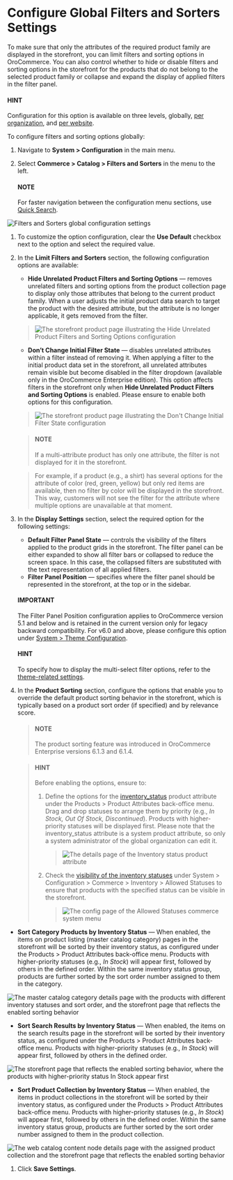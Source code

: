 <a id="configuration-guide-commerce-configuration-catalog-filters-sorters"></a>

<a id="configuration-guide-commerce-configuration-catalog-filters-sorters-globally"></a>

# Configure Global Filters and Sorters Settings

To make sure that only the attributes of the required product family are displayed in the storefront, you can limit filters and sorting options in OroCommerce. You can also control whether to hide or disable filters and sorting options in the storefront for the products that do not belong to the selected product family or collapse and expand the display of applied filters in the filter panel.

#### HINT
Configuration for this option is available on three levels, globally, [per organization](../../../user-management/organizations/org-configuration/commerce/catalog/organization-filters-sorters.md#configuration-guide-commerce-configuration-catalog-filters-sorters-organization), and [per website](../../../websites/web-configuration/commerce/catalog/website-filters-sorters.md#configuration-guide-commerce-configuration-catalog-filters-sorters-website).

To configure filters and sorting options globally:

1. Navigate to **System > Configuration** in the main menu.
2. Select **Commerce > Catalog > Filters and Sorters** in the menu to the left.

   #### NOTE
   For faster navigation between the configuration menu sections, use [Quick Search](../../quick-search.md#user-guide-system-configuration-quick-search).

![Filters and Sorters global configuration settings](user/img/system/config_commerce/catalog/filters_and_sorters.png)
1. To customize the option configuration, clear the **Use Default** checkbox next to the option and select the required value.
2. In the **Limit Filters and Sorters** section, the following configuration options are available:
   * **Hide Unrelated Product Filters and Sorting Options** — removes unrelated filters and sorting options from the product collection page to display only those attributes that belong to the current product family. When a user adjusts the initial product data search to target the product with the desired attribute, but the attribute is no longer applicable, it gets removed from the filter.

   > ![The storefront product page illustrating the Hide Unrelated Product Filters and Sorting Options configuration](user/img/system/config_commerce/catalog/hide_unrelated_product_filters.png)
   * **Don’t Change Initial Filter State** — disables unrelated attributes within a filter instead of removing it. When applying a filter to the initial product data set in the storefront, all unrelated attributes remain visible but become disabled in the filter dropdown (available only in the OroCommerce Enterprise edition). This option affects filters in the storefront only when **Hide Unrelated Product Filters and Sorting Options** is enabled. Please ensure to enable both options for this configuration.

   > ![The storefront product page illustrating the Don't Change Initial Filter State configuration](user/img/system/config_commerce/catalog/dont_change_initial_filter_state.png)

   > #### NOTE
   > If a multi-attribute product has only one attribute, the filter is not displayed for it in the storefront.

   > For example, if a product (e.g., a shirt) has several options for the attribute of color (red, green, yellow) but only red items are available, then no filter by color will be displayed in the storefront. This way, customers will not see the filter for the attribute where multiple options are unavailable at that moment.
3. In the **Display Settings** section, select the required option for the following settings:
   * **Default Filter Panel State** — controls the visibility of the filters applied to the product grids in the storefront. The filter panel can be either expanded to show all filter bars or collapsed to reduce the screen space. In this case, the collapsed filters are substituted with the text representation of all applied filters.
   * **Filter Panel Position** — specifies where the filter panel should be represented in the storefront, at the top or in the sidebar.

   #### IMPORTANT
   The Filter Panel Position configuration applies to OroCommerce version 5.1 and below and is retained in the current version only for legacy backward compatibility. For v6.0 and above, please configure this option under [System > Theme Configuration](../../../theme-configuration/index.md#back-office-theme-configuration).

   #### HINT
   To specify how to display the multi-select filter options, refer to the [theme-related settings](../design/theme-global.md#configuration-commerce-design-theme).
4. In the **Product Sorting** section, configure the options that enable you to override the default product sorting behavior in the storefront, which is typically based on a product sort order (if specified) and by relevance score.
   > #### NOTE
   > The product sorting feature was introduced in OroCommerce Enterprise versions 6.1.3 and 6.1.4.

   > #### HINT
   > Before enabling the options, ensure to:
   > 1. Define the options for the [inventory_status](../../../../products/product-attributes/index.md#products-product-attributes) product attribute under the Products > Product Attributes back-office menu. Drag and drop statuses to arrange them by priority (e.g., *In Stock, Out Of Stock, Discontinued*). Products with higher-priority statuses will be displayed first. Please note that the inventory_status attribute is a system product attribute, so only a system administrator of the global organization can edit it.
   >    > ![The details page of the Inventory status product attribute](user/img/system/config_commerce/catalog/inventory-status-attribute.png)
   > 2. Check the [visibility of the inventory statuses](../inventory/allowed-statuses.md#configuration-guide-commerce-configuration-inventory-allowed-statuses) under System > Configuration > Commerce > Inventory > Allowed Statuses to ensure that products with the specified status can be visible in the storefront.
   >    > ![The config page of the Allowed Statuses commerce system menu](user/img/system/config_commerce/catalog/inventory-status-visibility-config.png)

* **Sort Category Products by Inventory Status** — When enabled, the items on product listing (master catalog category) pages in the storefront will be sorted by their inventory status, as configured under the Products > Product Attributes back-office menu. Products with higher-priority statuses (e.g., *In Stock*) will appear first, followed by others in the defined order. Within the same inventory status group, products are further sorted by the sort order number assigned to them in the category.

![The master catalog category details page with the products with different inventory statuses and sort order, and the storefront page that reflects the enabled sorting behavior](user/img/system/config_commerce/catalog/category-products-sorting.png)
* **Sort Search Results by Inventory Status** — When enabled, the items on the search results page in the storefront will be sorted by their inventory status, as configured under the Products > Product Attributes back-office menu. Products with higher-priority statuses (e.g., *In Stock*) will appear first, followed by others in the defined order.

![The storefront page that reflects the enabled sorting behavior, where the products with higher-priority status *In Stock* appear first](user/img/system/config_commerce/catalog/search-results-sorting.png)
* **Sort Product Collection by Inventory Status** — When enabled, the items in product collections in the storefront will be sorted by their inventory status, as configured under the Products > Product Attributes back-office menu. Products with higher-priority statuses (e.g., *In Stock*) will appear first, followed by others in the defined order. Within the same inventory status group, products are further sorted by the sort order number assigned to them in the product collection.

![The web catalog content node details page with the assigned product collection and the storefront page that reflects the enabled sorting behavior](user/img/system/config_commerce/catalog/product-collection-sorting.png)
1. Click **Save Settings**.
